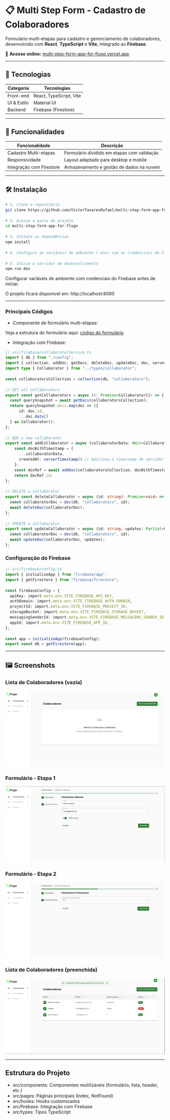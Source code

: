 # 📋 Multi Step Form - Cadastro de Colaboradores

Formulário multi-etapas para cadastro e gerenciamento de colaboradores, desenvolvido com **React**, **TypeScript** e **Vite**, integrado ao **Firebase**.

🔗 **Acesse online:** [multi-step-form-app-for-flugo.vercel.app](https://multi-step-form-app-for-flugo.vercel.app)  

---

## 🚀 Tecnologias

| Categoria       | Tecnologias |
|-----------------|-------------|
| Front-end       | React, TypeScript, Vite |
| UI & Estilo     | Material UI |
| Backend         | Firebase (Firestore) |
---

## 📌 Funcionalidades

| Funcionalidade | Descrição |
|----------------|-----------|
| Cadastro Multi-etapas | Formulário dividido em etapas com validação |
| Responsividade | Layout adaptado para desktop e mobile |
| Integração com Firestore | Armazenamento e gestão de dados na nuvem |

---

## 🛠 Instalação

```bash
# 1. Clone o repositório
git clone https://github.com/VictorTavaresRafael/multi-step-form-app-for-flugo

# 2. Acesse a pasta do projeto
cd multi-step-form-app-for-flugo

# 3. Instale as dependências
npm install

# 4. Configure as variáveis de ambiente (.env) com as credenciais do Firebase

# 5. Inicie o servidor de desenvolvimento
npm run dev

```

Configurar variáveis de ambiente com credenciais do Firebase antes de iniciar.

O projeto ficará disponível em: http://localhost:8080

---
### Principais Códigos

- Componente de formulário multi-etapas:

Veja a estrutura do formulário aqui: [código do formulário](./src/components/EmployeeForm.tsx)  

- Integração com Firebase:

```ts
// src/firebase/collaboratorService.ts
import { db } from "./config";
import { collection, addDoc, getDocs, deleteDoc, updateDoc, doc, serverTimestamp } from "firebase/firestore";
import type { Collaborator } from "../types/collaborator";

const collaboratorsCollection = collection(db, "collaborators");

// GET all collaborators
export const getCollaborators = async (): Promise<Collaborator[]> => {
  const querySnapshot = await getDocs(collaboratorsCollection);
  return querySnapshot.docs.map(doc => ({
      id: doc.id,
      ...doc.data()
  } as Collaborator));
};

// ADD a new collaborator
export const addCollaborator = async (collaboratorData: Omit<Collaborator, 'id' | 'createdAt'>) => {
    const docWithTimestamp = {
      ...collaboratorData,
      createdAt: serverTimestamp() // Adiciona o timestamp do servidor
    };
    const docRef = await addDoc(collaboratorsCollection, docWithTimestamp);
    return docRef.id;
};

// DELETE a collaborator
export const deleteCollaborator = async (id: string): Promise<void> => {
  const collaboratorDoc = doc(db, "collaborators", id);
  await deleteDoc(collaboratorDoc);
};

// UPDATE a collaborator
export const updateCollaborator = async (id: string, updates: Partial<Collaborator>): Promise<void> => {
  const collaboratorDoc = doc(db, "collaborators", id);
  await updateDoc(collaboratorDoc, updates);
};
```

### Configuração do Firebase

```ts
// src/firebase/config.ts
import { initializeApp } from "firebase/app";
import { getFirestore } from "firebase/firestore";

const firebaseConfig = {
  apiKey: import.meta.env.VITE_FIREBASE_API_KEY,
  authDomain: import.meta.env.VITE_FIREBASE_AUTH_DOMAIN,
  projectId: import.meta.env.VITE_FIREBASE_PROJECT_ID,
  storageBucket: import.meta.env.VITE_FIREBASE_STORAGE_BUCKET,
  messagingSenderId: import.meta.env.VITE_FIREBASE_MESSAGING_SENDER_ID,
  appId: import.meta.env.VITE_FIREBASE_APP_ID,
};

const app = initializeApp(firebaseConfig);
export const db = getFirestore(app);
```

---


## 🖼 Screenshots

### Lista de Colaboradores (vazia)

![Lista](./prints/lista-colaboradores-vazia.png)

### Formulário - Etapa 1

![Etapa 1](./prints/cadastro-colaborador-1.png)

### Formulário - Etapa 2

![Etapa 2](./prints/cadastro-colaborador-2.png)


### Lista de Colaboradores (preenchida)

![Lista](./prints/lista-colaboradores-preenchida.png)

---

## Estrutura do Projeto
 - src/components: Componentes reutilizáveis (formulário, lista, header, etc.)
 - src/pages: Páginas principais (Index, NotFound) 
 - src/hooks: Hooks customizados 
 - src/firebase: Integração com Firebase 
 - src/types: Tipos TypeScript 
